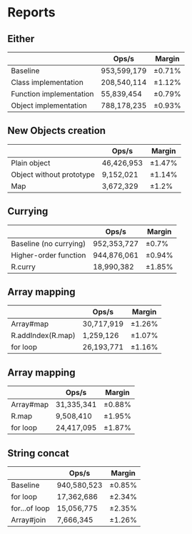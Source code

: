 # Reports

## Either

|      | Ops/s | Margin |
|------|-------|--------|
| Baseline | 953,599,179 | ±0.71% |
| Class implementation | 208,540,114 | ±1.12% |
| Function implementation | 55,839,454 | ±0.79% |
| Object implementation | 788,178,235 | ±0.93% |

## New Objects creation

|      | Ops/s | Margin |
|------|-------|--------|
| Plain object | 46,426,953 | ±1.47% |
| Object without prototype | 9,152,021 | ±1.14% |
| Map | 3,672,329 | ±1.2% |

## Currying

|      | Ops/s | Margin |
|------|-------|--------|
| Baseline (no currying) | 952,353,727 | ±0.7% |
| Higher-order function | 944,876,061 | ±0.94% |
| R.curry | 18,990,382 | ±1.85% |

## Array mapping

|      | Ops/s | Margin |
|------|-------|--------|
| Array#map | 30,717,919 | ±1.26% |
| R.addIndex(R.map) | 1,259,126 | ±1.07% |
| for loop | 26,193,771 | ±1.16% |

## Array mapping

|      | Ops/s | Margin |
|------|-------|--------|
| Array#map | 31,335,341 | ±0.88% |
| R.map | 9,508,410 | ±1.95% |
| for loop | 24,417,095 | ±1.87% |

## String concat

|      | Ops/s | Margin |
|------|-------|--------|
| Baseline | 940,580,523 | ±0.85% |
| for loop | 17,362,686 | ±2.34% |
| for...of loop | 15,056,775 | ±2.35% |
| Array#join | 7,666,345 | ±1.26% |
